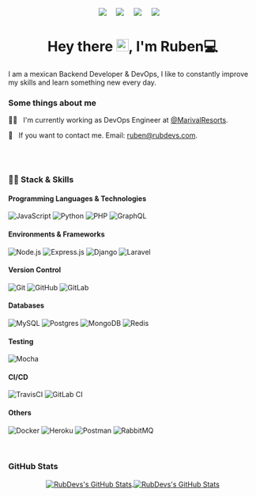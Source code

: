 <p align='center'>
  <a href="https://rubdevs.com/" target="_blank"><img src="https://img.shields.io/badge/web_page-0A84FF.svg?&style=for-the-badge&logo=googlechrome&logoColor=white" /></a>&nbsp;&nbsp;&nbsp;&nbsp;
  <a href="https://www.linkedin.com/in/rubdevs/" target="_blank"><img src="https://img.shields.io/badge/linkedin-%230077B5.svg?&style=for-the-badge&logo=linkedin&logoColor=white" /></a>&nbsp;&nbsp;&nbsp;&nbsp;
  <a href="https://platzi.com/p/rubenhernandezpuerta/" target="_blank"><img src="https://img.shields.io/badge/Platzi-98CA3F.svg?&style=for-the-badge&logo=platzi&logoColor=white" /></a>&nbsp;&nbsp;&nbsp;&nbsp;
  <a href="https://www.hackerrank.com/ruben_hernandez2" target="_blank"><img src="https://img.shields.io/badge/hacker%20rank-2EC866.svg?&style=for-the-badge&logo=hackerrank&logoColor=white" /></a>&nbsp;&nbsp;&nbsp;&nbsp;
</p>

<h1 align="center">Hey there
<img src="https://raw.githubusercontent.com/jcmexdev/jcmexdev/main/assets/hi.gif" width="25">, I'm Ruben💻</h1>
<p>I am a mexican Backend Developer & DevOps, I like to constantly improve my skills and learn something new every day.
</p>

<h3>Some things about me</h3>
<p>
👨‍💻  &nbsp;&nbsp;I'm currently working as DevOps Engineer at <a href="https://www.marivalresorts.com/" target="_blank">@MarivalResorts</a>.

💬 &nbsp;&nbsp;If you want to contact me. Email: <a href="mailto:ruben@rubdevs.com">ruben@rubdevs.com</a>.
</p>

<br>

<br>

<h3>👨‍💻 Stack & Skills</h3>
<h4>Programming Languages & Technologies</h4>

![JavaScript](https://img.shields.io/badge/javascript-%23323330.svg?style=for-the-badge&logo=javascript&logoColor=%23F7DF1E)
![Python](https://img.shields.io/badge/python-%2314354C.svg?style=for-the-badge&logo=python)
![PHP](https://img.shields.io/badge/php-%2314354C.svg?style=for-the-badge&logo=php)
![GraphQL](https://img.shields.io/badge/-GraphQL-E10098?style=for-the-badge&logo=graphql)

<h4>Environments & Frameworks</h4>

![Node.js](https://img.shields.io/badge/node.js-%2343853D.svg?style=for-the-badge&logo=node-dot-js&logoColor=white)
![Express.js](https://img.shields.io/badge/express.js-%23404d59.svg?style=for-the-badge&logo=express&logoColor=%2361DAFB)
![Django](https://img.shields.io/badge/django-%23092E20.svg?style=for-the-badge&logo=django&logoColor=white)
![Laravel](https://img.shields.io/badge/laravel-%23FF2D20.svg?style=for-the-badge&logo=laravel&logoColor=white)


<h4>Version Control</h4>

![Git](https://img.shields.io/badge/git-%23F05033.svg?style=for-the-badge&logo=git&logoColor=white)
![GitHub](https://img.shields.io/badge/github-%23121011.svg?style=for-the-badge&logo=github&logoColor=white)
![GitLab](https://img.shields.io/badge/gitlab-%23181717.svg?style=for-the-badge&logo=gitlab&logoColor=white)

<h4>Databases</h4>

![MySQL](https://img.shields.io/badge/mysql-%2300f.svg?style=for-the-badge&logo=mysql&logoColor=white)
![Postgres](https://img.shields.io/badge/postgres-%23316192.svg?style=for-the-badge&logo=postgresql&logoColor=white)
![MongoDB](https://img.shields.io/badge/MongoDB-%234ea94b.svg?style=for-the-badge&logo=mongodb&logoColor=white)
![Redis](https://img.shields.io/badge/redis-%23DD0031.svg?style=for-the-badge&logo=redis&logoColor=white)

<h4>Testing</h4>

![Mocha](https://img.shields.io/badge/-mocha-%238D6748?style=for-the-badge&logo=mocha&logoColor=white)

<h4>CI/CD</h4>

![TravisCI](https://img.shields.io/badge/travisci-%232B2F33.svg?style=for-the-badge&logo=travis&logoColor=white)
![GitLab CI](https://img.shields.io/badge/GitLabCI-%23181717.svg?style=for-the-badge&logo=gitlab&logoColor=white)

<h4>Others</h4>

![Docker](https://img.shields.io/badge/docker-%230db7ed.svg?style=for-the-badge&logo=docker&logoColor=white)
![Heroku](https://img.shields.io/badge/heroku-%23430098.svg?style=for-the-badge&logo=heroku&logoColor=white)
![Postman](https://img.shields.io/badge/Postman-FF6C37?style=for-the-badge&logo=postman&logoColor=red)
![RabbitMQ](https://img.shields.io/badge/Rabbitmq-FF6C37?style=for-the-badge&logo=rabbitmq&logoColor=red)

<br>

<h3>GitHub Stats</h3>
<div align="center">
<a href="https://github.com/edanfesi">
  <img align="center" src="https://github-readme-stats.vercel.app/api/top-langs/?username=RubDevs&theme=dracula&count_private=true&hide=css,blade" alt="RubDevs's GitHub Stats" />
</a>

<a href="https://github.com/RubDevs">
  <img align="center" src="https://github-readme-stats.vercel.app/api?username=RubDevs&count_private=true&show_icons=true&line_height=27&theme=dracula" alt="RubDevs's GitHub Stats"/>
</a>
</div>

